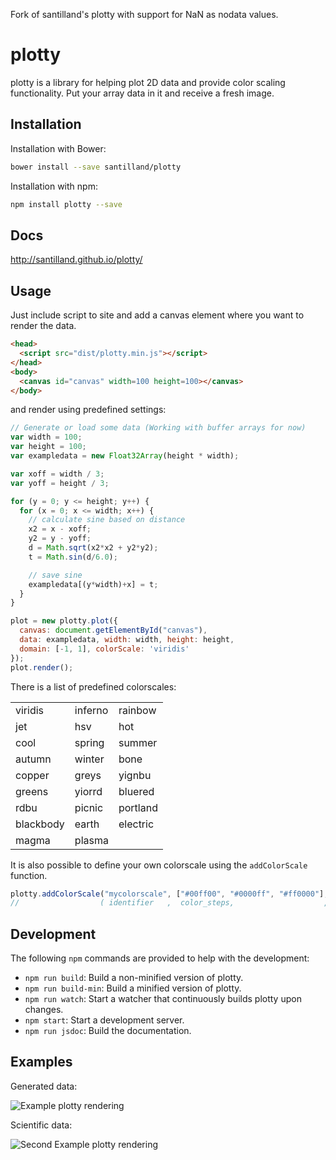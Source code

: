 Fork of  santilland's plotty with support for NaN as nodata values.

plotty
======

plotty is a library for helping plot 2D data and provide color scaling
functionality. Put your array data in it and receive a fresh image.


Installation
------------

Installation with Bower:
```bash
bower install --save santilland/plotty
```

Installation with npm:
```bash
npm install plotty --save
```

Docs
----
http://santilland.github.io/plotty/

Usage
-----

Just include script to site and add a canvas element where you want to render the data.
```html
<head>
  <script src="dist/plotty.min.js"></script>
</head>
<body>
  <canvas id="canvas" width=100 height=100></canvas>
</body>
```

and render using predefined settings:
```javascript
// Generate or load some data (Working with buffer arrays for now)
var width = 100;
var height = 100;
var exampledata = new Float32Array(height * width);

var xoff = width / 3;
var yoff = height / 3;

for (y = 0; y <= height; y++) {
  for (x = 0; x <= width; x++) {
    // calculate sine based on distance
    x2 = x - xoff;
    y2 = y - yoff;
    d = Math.sqrt(x2*x2 + y2*y2);
    t = Math.sin(d/6.0);

    // save sine
    exampledata[(y*width)+x] = t;
  }
}

plot = new plotty.plot({
  canvas: document.getElementById("canvas"),
  data: exampledata, width: width, height: height,
  domain: [-1, 1], colorScale: 'viridis'
});
plot.render();
```

There is a list of predefined colorscales:

|           |             |            |
| --------- | ----------- | ---------- |
| viridis   | inferno     | rainbow    |
| jet       | hsv         | hot        |
| cool      | spring      | summer     |
| autumn    | winter      | bone       |
| copper    | greys       | yignbu     |
| greens    | yiorrd      | bluered    |
| rdbu      | picnic      | portland   |
| blackbody | earth       | electric   |
| magma     | plasma      |            |


It is also possible to define your own colorscale using the `addColorScale` function.
```javascript
plotty.addColorScale("mycolorscale", ["#00ff00", "#0000ff", "#ff0000"], [0, 0.5, 1]);
//                  ( identifier   ,  color_steps,                    , percentage_steps)
```

Development
-----------

The following `npm` commands are provided to help with the development:

 - `npm run build`: Build a non-minified version of plotty.
 - `npm run build-min`: Build a minified version of plotty.
 - `npm run watch`: Start a watcher that continuously builds plotty upon changes.
 - `npm start`: Start a development server.
 - `npm run jsdoc`: Build the documentation.

Examples
--------

Generated data:

![Example plotty rendering](https://cloud.githubusercontent.com/assets/4036819/10050683/dd814e46-621d-11e5-9b63-2d0d5b81e0bd.png)

Scientific data:

![Second Example plotty rendering](https://cloud.githubusercontent.com/assets/4036819/10069591/65034254-62ad-11e5-81e1-19a91ee46a5c.png)
